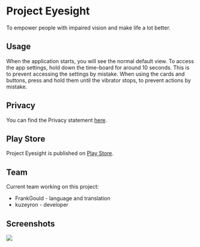 # Project Eyesight
To empower people with impaired vision and make life a lot better.

## Usage
When the application starts, you will see the normal default view.
To access the app settings, hold down the time-board for around 10 seconds.
This is to prevent accessing the settings by mistake.
When using the cards and buttons, press and hold them until the vibrator stops, to prevent actions by mistake.

## Privacy
You can find the Privacy statement [here](https://github.com/kuzeyron/ProjectEyesight/blob/main/PRIVACY.md).

## Play Store
Project Eyesight is published on [Play Store](https://play.google.com/store/apps/details?id=org.kuzeyron.eyesight).

## Team
Current team working on this project:
* FrankGould - language and translation
* kuzeyron - developer

## Screenshots
<img src="https://github.com/kuzeyron/ProjectEyesight/blob/main/screenshots/feature.png" />
